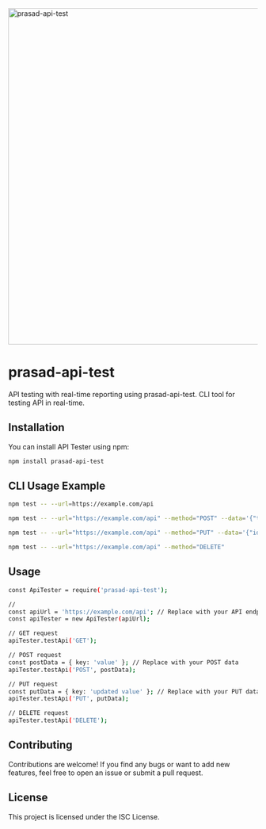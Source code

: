 <img width="679" alt="prasad-api-test" src="https://github.com/prasadjivane/test-now/assets/26869583/66513ed5-3f76-4480-916d-ffcdfbde0c10">



# prasad-api-test

API testing with real-time reporting using prasad-api-test. CLI tool for testing API in real-time.

## Installation

You can install API Tester using npm:

```bash
npm install prasad-api-test
```

## CLI Usage Example

```bash
npm test -- --url=https://example.com/api

npm test -- --url="https://example.com/api" --method="POST" --data='{"title": "name", "body": "new", "userId":1}'

npm test -- --url="https://example.com/api" --method="PUT" --data='{"id":1, "title": "updated name", "body": "updated body", "userId":1}'

npm test -- --url="https://example.com/api" --method="DELETE"

```

## Usage

```bash
const ApiTester = require('prasad-api-test');

// 
const apiUrl = 'https://example.com/api'; // Replace with your API endpoint
const apiTester = new ApiTester(apiUrl);

// GET request
apiTester.testApi('GET');

// POST request
const postData = { key: 'value' }; // Replace with your POST data
apiTester.testApi('POST', postData);

// PUT request
const putData = { key: 'updated value' }; // Replace with your PUT data
apiTester.testApi('PUT', putData);

// DELETE request
apiTester.testApi('DELETE');
```

## Contributing

Contributions are welcome! If you find any bugs or want to add new features, feel free to open an issue or submit a pull request.

## License

This project is licensed under the ISC License.
